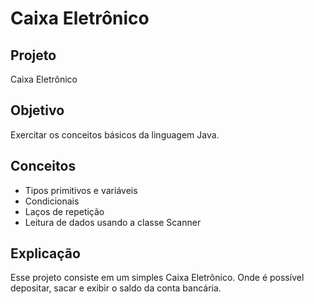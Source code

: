 # Caixa Eletrônico

## Projeto
Caixa Eletrônico

## Objetivo
Exercitar os conceitos básicos da linguagem Java.

## Conceitos
- Tipos primitivos e variáveis
- Condicionais
- Laços de repetição
- Leitura de dados usando a classe Scanner

## Explicação
Esse projeto consiste em um simples Caixa Eletrônico. Onde é possível depositar, sacar e exibir o saldo da conta bancária.
